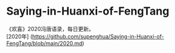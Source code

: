 # Saying-in-Huanxi-of-FengTang
《欢喜》2020冯唐语录，每日更新。</br>
[2020年]   (https://github.com/supenghua/Saying-in-Huanxi-of-FengTang/blob/main/2020.md)  

